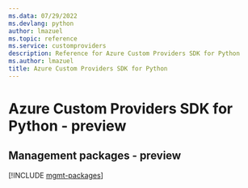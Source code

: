 ```yaml
---
ms.data: 07/29/2022
ms.devlang: python
author: lmazuel
ms.topic: reference
ms.service: customproviders
description: Reference for Azure Custom Providers SDK for Python
ms.author: lmazuel
title: Azure Custom Providers SDK for Python
---
```

# Azure Custom Providers SDK for Python - preview

## Management packages - preview
[!INCLUDE [mgmt-packages](custom-providers-mgmt-index.md)]